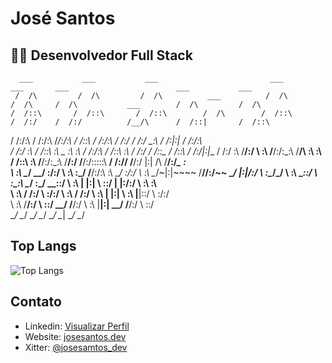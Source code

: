 # José Santos
## 👨‍💻 Desenvolvedor Full Stack
      ___           ___           ___                         ___           ___       ___                        ___           ___     
     /  /\         /  /\         /  /\          ___          /  /\         /  /\     /  /\           ___        /  /\         /  /\    
    /  /::\       /  /::\       /  /::\        /  /\        /  /::\       /  /:/    /  /:/          /__/\      /  /::|       /  /::\   
   /  /:/\:\     /  /:/\:\     /__/:/\:\      /  /::\      /  /:/\:\     /  /:/    /  /:/           \__\:\    /  /:|:|      /  /:/\:\  
  /  /:/  \:\   /  /::\ \:\   _\_ \:\ \:\    /  /:/\:\    /  /::\ \:\   /  /:/    /  /::\____       /  /::\  /  /:/|:|__   /  /:/  \:\ 
 /__/:/ \  \:\ /__/:/\:\_\:\ /__/\ \:\ \:\  /  /::\ \:\  /__/:/\:\_\:\ /__/:/    /__/:/\:::::\   __/  /:/\/ /__/:/ |:| /\ /__/:/_\_ \:\
 \  \:\  \__\/ \__\/  \:\/:/ \  \:\ \:\_\/ /__/:/\:\ \:\ \__\/  \:\/:/ \  \:\    \__\/~|:|~~~~  /__/\/:/~~  \__\/  |:|/:/ \  \:\__/\_\/
  \  \:\            \__\::/   \  \:\_\:\   \__\/  \:\_\/      \__\::/   \  \:\      |  |:|      \  \::/         |  |:/:/   \  \:\ \:\  
   \  \:\           /  /:/     \  \:\/:/        \  \:\        /  /:/     \  \:\     |  |:|       \  \:\         |__|::/     \  \:\/:/  
    \  \:\         /__/:/       \  \::/          \__\/       /__/:/       \  \:\    |__|:|        \__\/         /__/:/       \  \::/   
     \__\/         \__\/         \__\/                       \__\/         \__\/     \__\|                      \__\/         \__\/    


## Top Langs
![Top Langs](https://github-readme-stats.vercel.app/api/top-langs/?username=josesantosdev&theme=dark&hide_progress=true&hide=html,css)


## Contato
- Linkedin: [Visualizar Perfil](https://www.linkedin.com/in/josesantosdev/)
- Website: [josesantos.dev](https://www.josesantos.dev/)
- Xitter: [@josesamtos_dev](https://twitter.com/josesantos_dev)


